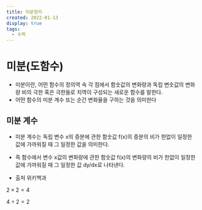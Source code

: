 ```yaml
---
title: 미분정리
created: 2022-01-13
display: true
tags:
  - 수학
---
```


# 미분(도함수)

- 미분이란, 어떤 함수의 정의역 속 각 점에서 함숫값의 변화량과 독립 변숫값의 변화량 비의 극한 혹은 극한들로 치역이 구성되는 새로운 함수를 말한다.
- 어떤 함수의 미분 계수 또는 순간 변화율을 구하는 것을 의미한다

## 미분 계수
- 미분 계수는 독립 변수 x의 증분에 관한 함숫값 f(x)의 증분의 비가 한없이 일정한 값에 가까워질 때 그 일정한 값을 의미한다.
- 즉 함수에서 변수 x값의 변화량에 관한 함숫값 f(x)의 변화량의 비가 한없이 일정한 값에 가까워질 때 그 일정한 값 dy/dx로 나타낸다.

- 출처 위키백과


$2 \times 2 = 4$

$4 \div 2 = 2$